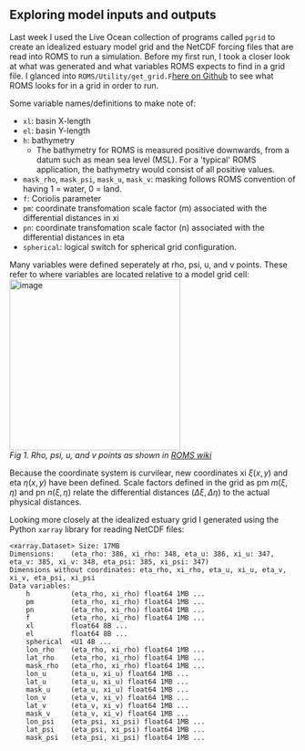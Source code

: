 ## Exploring model inputs and outputs

Last week I used the Live Ocean collection of programs called `pgrid` to create an idealized estuary model grid and the NetCDF forcing files that are read into ROMS to run a simulation. Before my first run, I took a closer look at what was generated and what variables ROMS expects to find in a grid file. I glanced into `ROMS/Utility/get_grid.F`[here on Github](https://github.com/myroms/roms/blob/develop/ROMS/Utility/get_grid.F) to see what ROMS looks for in a grid in order to run.

Some variable names/definitions to make note of:
- `xl`: basin X-length
- `el`: basin Y-length
- `h`: bathymetry
  - The bathymetry for ROMS is measured positive downwards, from a datum such as mean sea level (MSL). For a 'typical' ROMS application, the bathymetry would consist of all positive values.
- `mask_rho`, `mask_psi`, `mask_u`, `mask_v`: masking follows ROMS convention of having 1 = water, 0 = land.
- `f`: Coriolis parameter
- `pm`: coordinate transfomation scale factor (m) associated with the differential distances in xi
- `pn`: coordinate transfomation scale factor (n) associated with the differential distances in eta
- `spherical`: logical switch for spherical grid configuration. 

Many variables were defined seperately at rho, psi, u, and v points. These refer to where variables are located relative to a model grid cell:   
<img width="300" alt="image" src="https://github.com/user-attachments/assets/b1e3009e-c9a2-4122-b453-70c0e24df9bc" />  
*Fig 1. Rho, psi, u, and v points as shown in [ROMS wiki](https://www.myroms.org/wiki/Grid_Generation)*

Because the coordinate system is curvilear, new coordinates xi $\xi(x,y)$ and eta $\eta(x,y)$ have been defined. Scale factors defined in the grid as pm $m(\xi,\eta)$ and pn $n(\xi,\eta)$ relate the differential distances ($\Delta\xi, \Delta\eta$) to the actual physical distances.

Looking more closely at the idealized estuary grid I generated using the Python `xarray` library for reading NetCDF files: 
```
<xarray.Dataset> Size: 17MB
Dimensions:    (eta_rho: 386, xi_rho: 348, eta_u: 386, xi_u: 347, eta_v: 385, xi_v: 348, eta_psi: 385, xi_psi: 347)
Dimensions without coordinates: eta_rho, xi_rho, eta_u, xi_u, eta_v, xi_v, eta_psi, xi_psi
Data variables:
    h          (eta_rho, xi_rho) float64 1MB ...
    pm         (eta_rho, xi_rho) float64 1MB ...
    pn         (eta_rho, xi_rho) float64 1MB ...
    f          (eta_rho, xi_rho) float64 1MB ...
    xl         float64 8B ...
    el         float64 8B ...
    spherical  <U1 4B ...
    lon_rho    (eta_rho, xi_rho) float64 1MB ...
    lat_rho    (eta_rho, xi_rho) float64 1MB ...
    mask_rho   (eta_rho, xi_rho) float64 1MB ...
    lon_u      (eta_u, xi_u) float64 1MB ...
    lat_u      (eta_u, xi_u) float64 1MB ...
    mask_u     (eta_u, xi_u) float64 1MB ...
    lon_v      (eta_v, xi_v) float64 1MB ...
    lat_v      (eta_v, xi_v) float64 1MB ...
    mask_v     (eta_v, xi_v) float64 1MB ...
    lon_psi    (eta_psi, xi_psi) float64 1MB ...
    lat_psi    (eta_psi, xi_psi) float64 1MB ...
    mask_psi   (eta_psi, xi_psi) float64 1MB ...
```
